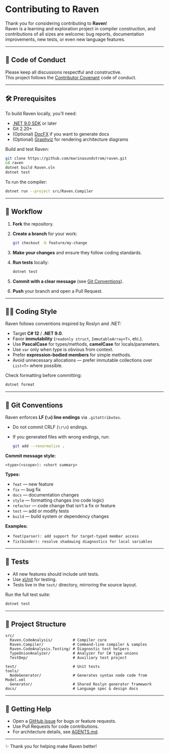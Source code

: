 # Contributing to Raven

Thank you for considering contributing to **Raven**!  
Raven is a learning and exploration project in compiler construction, and contributions of all sizes are welcome: bug reports, documentation improvements, new tests, or even new language features.

---

## 📜 Code of Conduct
Please keep all discussions respectful and constructive.  
This project follows the [Contributor Covenant](https://www.contributor-covenant.org/) code of conduct.

---

## 🛠 Prerequisites

To build Raven locally, you’ll need:

- [.NET 9.0 SDK](https://dotnet.microsoft.com/) or later  
- Git 2.20+  
- (Optional) [DocFX](https://dotnet.github.io/docfx/) if you want to generate docs  
- (Optional) [Graphviz](https://graphviz.org/) for rendering architecture diagrams  

Build and test Raven:

```bash
git clone https://github.com/marinasundstrom/raven.git
cd raven
dotnet build Raven.sln
dotnet test
````

To run the compiler:

```bash
dotnet run --project src/Raven.Compiler
```

---

## 🔄 Workflow

1. **Fork** the repository.
2. **Create a branch** for your work:

   ```bash
   git checkout -b feature/my-change
   ```
3. **Make your changes** and ensure they follow coding standards.
4. **Run tests** locally:

   ```bash
   dotnet test
   ```
5. **Commit with a clear message** (see [Git Conventions](#-git-conventions)).
6. **Push** your branch and open a Pull Request.

---

## 🧑‍💻 Coding Style

Raven follows conventions inspired by Roslyn and .NET:

* Target **C# 12** / **.NET 9.0**.
* Favor **immutability** (`readonly struct`, `ImmutableArray<T>`, etc.).
* Use **PascalCase** for types/methods, **camelCase** for locals/parameters.
* Use `var` only when type is obvious from context.
* Prefer **expression-bodied members** for simple methods.
* Avoid unnecessary allocations — prefer immutable collections over `List<T>` where possible.

Check formatting before committing:

```bash
dotnet format
```

---

## 🔧 Git Conventions

Raven enforces **LF (`\n`) line endings** via `.gitattributes`.

* Do not commit CRLF (`\r\n`) endings.
* If you generated files with wrong endings, run:

  ```bash
  git add --renormalize .
  ```

**Commit message style:**

```
<type>(<scope>): <short summary>
```

**Types:**

* `feat` — new feature
* `fix` — bug fix
* `docs` — documentation changes
* `style` — formatting changes (no code logic)
* `refactor` — code change that isn’t a fix or feature
* `test` — add or modify tests
* `build` — build system or dependency changes

**Examples:**

* `feat(parser): add support for target-typed member access`
* `fix(binder): resolve shadowing diagnostics for local variables`

---

## 🧪 Tests

* All new features should include unit tests.
* Use [xUnit](https://xunit.net/) for testing.
* Tests live in the `test/` directory, mirroring the source layout.

Run the full test suite:

```bash
dotnet test
```

---

## 📂 Project Structure

```
src/
  Raven.CodeAnalysis/         # Compiler core
  Raven.Compiler/             # Command-line compiler & samples
  Raven.CodeAnalysis.Testing/ # Diagnostic test helpers
  TypeUnionAnalyzer/          # Analyzer for C# type unions
  TestDep/                    # Auxiliary test project

test/                         # Unit tests
tools/
  NodeGenerator/              # Generates syntax node code from Model.xml
  Generator/                  # Shared Roslyn generator framework
docs/                         # Language spec & design docs
```

---

## 🤝 Getting Help

* Open a [GitHub Issue](https://github.com/marinasundstrom/raven/issues) for bugs or feature requests.
* Use Pull Requests for code contributions.
* For architecture details, see [AGENTS.md](docs/AGENTS.md).

---

✨ Thank you for helping make Raven better!